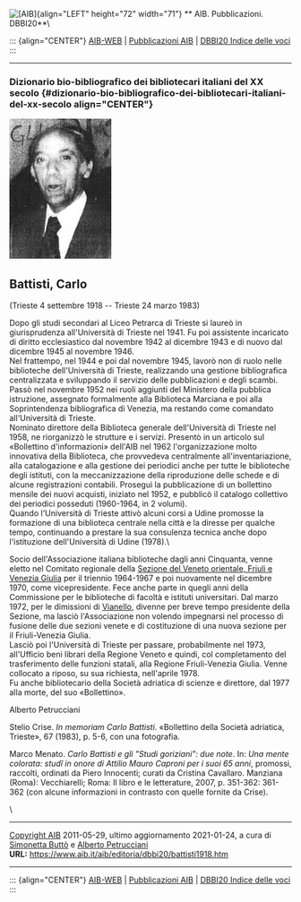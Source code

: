 ![\[AIB\]](/aib/wi/aibv72.gif){align="LEFT" height="72" width="71"}
** AIB. Pubblicazioni. DBBI20**\

::: {align="CENTER"}
[AIB-WEB](/) \| [Pubblicazioni AIB](/pubblicazioni/) \| [DBBI20 Indice
delle voci](dbbi20.htm)
:::

------------------------------------------------------------------------

### Dizionario bio-bibliografico dei bibliotecari italiani del XX secolo {#dizionario-bio-bibliografico-dei-bibliotecari-italiani-del-xx-secolo align="CENTER"}

![\[Ritratto\]](battisti1918.jpg)

## Battisti, Carlo

(Trieste 4 settembre 1918 -- Trieste 24 marzo 1983)

Dopo gli studi secondari al Liceo Petrarca di Trieste si laureò in
giurisprudenza all\'Università di Trieste nel 1941. Fu poi assistente
incaricato di diritto ecclesiastico dal novembre 1942 al dicembre 1943 e
di nuovo dal dicembre 1945 al novembre 1946.\
Nel frattempo, nel 1944 e poi dal novembre 1945, lavorò non di ruolo
nelle biblioteche dell\'Università di Trieste, realizzando una gestione
bibliografica centralizzata e sviluppando il servizio delle
pubblicazioni e degli scambi. Passò nel novembre 1952 nei ruoli aggiunti
del Ministero della pubblica istruzione, assegnato formalmente alla
Biblioteca Marciana e poi alla Soprintendenza bibliografica di Venezia,
ma restando come comandato all\'Università di Trieste.\
Nominato direttore della Biblioteca generale dell\'Università di Trieste
nel 1958, ne riorganizzò le strutture e i servizi. Presentò in un
articolo sul «Bollettino d\'informazioni» dell\'AIB nel 1962
l\'organizzazione molto innovativa della Biblioteca, che provvedeva
centralmente all\'inventariazione, alla catalogazione e alla gestione
dei periodici anche per tutte le biblioteche degli istituti, con la
meccanizzazione della riproduzione delle schede e di alcune
registrazioni contabili. Proseguì la pubblicazione di un bollettino
mensile dei nuovi acquisti, iniziato nel 1952, e pubblicò il catalogo
collettivo dei periodici posseduti (1960-1964, in 2 volumi).\
Quando l\'Università di Trieste attivò alcuni corsi a Udine promosse la
formazione di una biblioteca centrale nella città e la diresse per
qualche tempo, continuando a prestare la sua consulenza tecnica anche
dopo l\'istituzione dell\'Università di Udine (1978).\

Socio dell\'Associazione italiana biblioteche dagli anni Cinquanta,
venne eletto nel Comitato regionale della [Sezione del Veneto orientale,
Friuli e Venezia Giulia](/aib/stor/sezioni/ven-or.htm) per il triennio
1964-1967 e poi nuovamente nel dicembre 1970, come vicepresidente. Fece
anche parte in quegli anni della Commissione per le biblioteche di
facoltà e istituti universitari. Dal marzo 1972, per le dimissioni di
[Vianello](vianello.htm), divenne per breve tempo presidente della
Sezione, ma lasciò l\'Associazione non volendo impegnarsi nel processo
di fusione delle due sezioni venete e di costituzione di una nuova
sezione per il Friuli-Venezia Giulia.\
Lasciò poi l\'Università di Trieste per passare, probabilmente nel 1973,
all\'Ufficio beni librari della Regione Veneto e quindi, col
completamento del trasferimento delle funzioni statali, alla Regione
Friuli-Venezia Giulia. Venne collocato a riposo, su sua richiesta,
nell\'aprile 1978.\
Fu anche bibliotecario della Società adriatica di scienze e direttore,
dal 1977 alla morte, del suo «Bollettino».

Alberto Petrucciani

Stelio Crise. *In memoriam Carlo Battisti*. «Bollettino della Società
adriatica, Trieste», 67 (1983), p. 5-6, con una fotografia.

Marco Menato. *Carlo Battisti e gli \"Studi goriziani\": due note*. In:
*Una mente colorata: studî in onore di Attilio Mauro Caproni per i suoi
65 anni*, promossi, raccolti, ordinati da Piero Innocenti; curati da
Cristina Cavallaro. Manziana (Roma): Vecchiarelli; Roma: Il libro e le
letterature, 2007, p. 351-362: 361-362 (con alcune informazioni in
contrasto con quelle fornite da Crise).

\

------------------------------------------------------------------------

[Copyright AIB](/su-questo-sito/dichiarazione-di-copyright-aib-web/)
2011-05-29, ultimo aggiornamento 2021-01-24, a cura di [Simonetta
Buttò](/aib/redazione3.htm) e [Alberto
Petrucciani](/su-questo-sito/redazione-aib-web/)\
**URL:** https://www.aib.it/aib/editoria/dbbi20/battisti1918.htm

------------------------------------------------------------------------

::: {align="CENTER"}
[AIB-WEB](/) \| [Pubblicazioni AIB](/pubblicazioni/) \| [DBBI20 Indice
delle voci](dbbi20.htm)
:::
